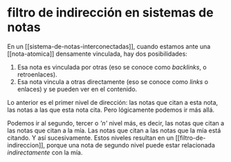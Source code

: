 # filtro de indirección en sistemas de notas
En un [[sistema-de-notas-interconectadas]], cuando estamos ante una [[nota-atomica]] densamente vinculada, hay dos posibilidades:

1. Esa nota es vinculada por otras (eso se conoce como *backlinks*, o retroenlaces).
2. Esa nota vincula a otras directamente (eso se conoce como *links* o enlaces) y se pueden ver en el contenido.

Lo anterior es el primer nivel de dirección: las notas que citan a esta nota, las notas a las que esta nota cita. Pero lógicamente podemos ir más allá.

Podemos ir al segundo, tercer o *'n'* nivel más, es decir, las notas que citan a las notas que citan a la mía. Las notas que citan a las notas que la mía está citando. Y así sucesivamente. Estos niveles resultan en un [[filtro-de-indireccion]], porque una nota de segundo nivel puede estar relacionada *indirectamente* con la mía.

